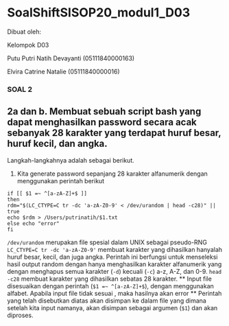 # SoalShiftSISOP20_modul1_D03

Dibuat oleh:

Kelompok D03

Putu Putri Natih Devayanti (05111840000163)

Elvira Catrine Natalie (05111840000016)

### SOAL 2
## 2a dan b. Membuat sebuah script bash yang dapat menghasilkan password secara acak sebanyak 28 karakter yang terdapat huruf besar, huruf kecil, dan angka.
Langkah-langkahnya adalah sebagai berikut.
1. Kita generate password sepanjang 28 karakter alfanumerik dengan menggunakan perintah berikut
```
if [[ $1 =~ ^[a-zA-Z]+$ ]]
then
rdm="$(LC_CTYPE=C tr -dc 'a-zA-Z0-9' < /dev/urandom | head -c28)" || true
echo $rdm > /Users/putrinatih/$1.txt
else echo "error"
fi

```
`/dev/urandom` merupakan file spesial dalam UNIX sebagai pseudo-RNG
`LC_CTYPE=C tr -dc 'a-zA-Z0-9'` membuat karakter yang dihasilkan hanyalah huruf besar, kecil, dan juga angka. Perintah ini berfungsi untuk menseleksi hasil output random dengan hanya menghasilkan karakter alfanumerik yang dengan menghapus semua karakter (`-d`) kecuali (`-c`) a-z, A-Z, dan 0-9. 
`head -c28` membuat karakter yang dihasilkan sebatas 28 karakter.
** Input file disesuaikan dengan perintah (`$1 =~ ^[a-zA-Z]+$`), dengan menggunakan alfabet. Apabila input file tidak sesuai , maka hasilnya akan error **
Perintah yang telah disebutkan diatas akan disimpan ke dalam file yang dimana setelah kita input namanya, akan disimpan sebagai argumen (`$1`) dan akan diproses.

